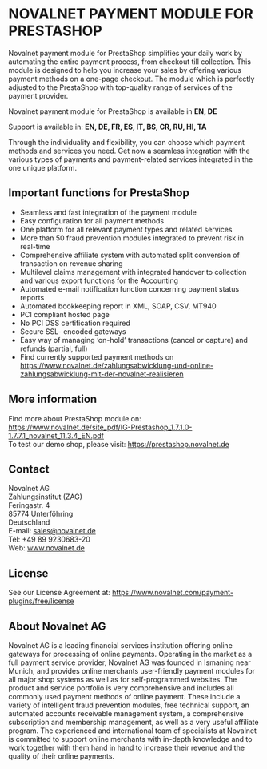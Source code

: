 # NOVALNET PAYMENT MODULE FOR PRESTASHOP
Novalnet payment module for PrestaShop simplifies your daily work by automating the entire payment process, from checkout till collection. This module is designed to help you increase your sales by offering various payment methods on a one-page checkout. The module which is perfectly adjusted to the PrestaShop with top-quality range of services of the payment provider.

Novalnet payment module for PrestaShop is available in <b>EN, DE</b>

Support is available in: <b> EN, DE, FR, ES, IT, BS, CR, RU, HI, TA</b>

Through the individuality and flexibility, you can choose which payment methods and services you need. Get now a seamless integration with the various types of payments and payment-related services integrated in the one unique platform.

## Important functions for PrestaShop
* Seamless and fast integration of the payment module
* Easy configuration for all payment methods
* One platform for all relevant payment types and related services
* More than 50 fraud prevention modules integrated to prevent risk in real-time
* Comprehensive affiliate system with automated split conversion of transaction on revenue sharing
* Multilevel claims management with integrated handover to collection and various export functions for the Accounting
* Automated e-mail notification function concerning payment status reports
* Automated bookkeeping report in XML, SOAP, CSV, MT940
* PCI compliant hosted page 
* No PCI DSS certification required
* Secure SSL- encoded gateways
* Easy way of managing ‘on-hold’ transactions (cancel or capture) and refunds (partial, full)
* Find currently supported payment methods on https://www.novalnet.de/zahlungsabwicklung-und-online-zahlungsabwicklung-mit-der-novalnet-realisieren

## More information
Find more about PrestaShop module on: https://www.novalnet.de/site_pdf/IG-Prestashop_1.7.1.0-1.7.7.1_novalnet_11.3.4_EN.pdf<br>
To test our demo shop, please visit: https://prestashop.novalnet.de

## Contact
Novalnet AG<br>
Zahlungsinstitut (ZAG)<br>
Feringastr. 4 <br>
85774 Unterföhring <br>
Deutschland<br>
E-mail: sales@novalnet.de<br>
Tel: +49 89 9230683-20<br>
Web: www.novalnet.de

## License
See our License Agreement at: https://www.novalnet.com/payment-plugins/free/license

## About Novalnet AG
Novalnet AG is a leading financial services institution offering online gateways for processing of online payments. Operating in the market as a full payment service provider, Novalnet AG was founded in Ismaning near Munich, and provides online merchants user-friendly payment modules for all major shop systems as well as for self-programmed websites. The product and service portfolio is very comprehensive and includes all commonly used payment methods of online payment. These include a variety of intelligent fraud prevention modules, free technical support, an automated accounts receivable management system, a comprehensive subscription and membership management, as well as a very useful affiliate program. The experienced and international team of specialists at Novalnet is committed to support online merchants with in-depth knowledge and to work together with them hand in hand to increase their revenue and the quality of their online payments.
